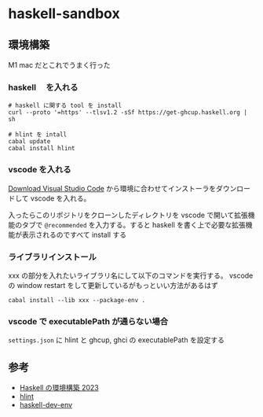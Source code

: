 # haskell-sandbox

## 環境構築

M1 mac だとこれでうまく行った

### haskell 　を入れる

```shell
# haskell に関する tool を install
curl --proto '=https' --tlsv1.2 -sSf https://get-ghcup.haskell.org | sh

# hlint を intall
cabal update
cabal install hlint
```

### vscode を入れる

[Download Visual Studio Code](https://code.visualstudio.com/download) から環境に合わせてインストーラをダウンロードして vscode を入れる。

入ったらこのリポジトリをクローンしたディレクトリを vscode で開いて拡張機能のタブで `@recommended` を入力する。すると haskell を書く上で必要な拡張機能が表示されるのですべて install する

### ライブラリインストール

xxx の部分を入れたいライブラリ名にして以下のコマンドを実行する。
vscode の window restart をして更新しているがもっといい方法があるはず

```shell
cabal install --lib xxx --package-env .
```

### vscode で executablePath が通らない場合

`settings.json` に hlint と ghcup, ghci の executablePath を設定する

## 参考

- [Haskell の環境構築 2023](https://zenn.dev/mod_poppo/articles/haskell-setup-2023)
- [hlint](https://github.com/ndmitchell/hlint)
- [haskell-dev-env](https://github.com/vzarytovskii/haskell-dev-env)
